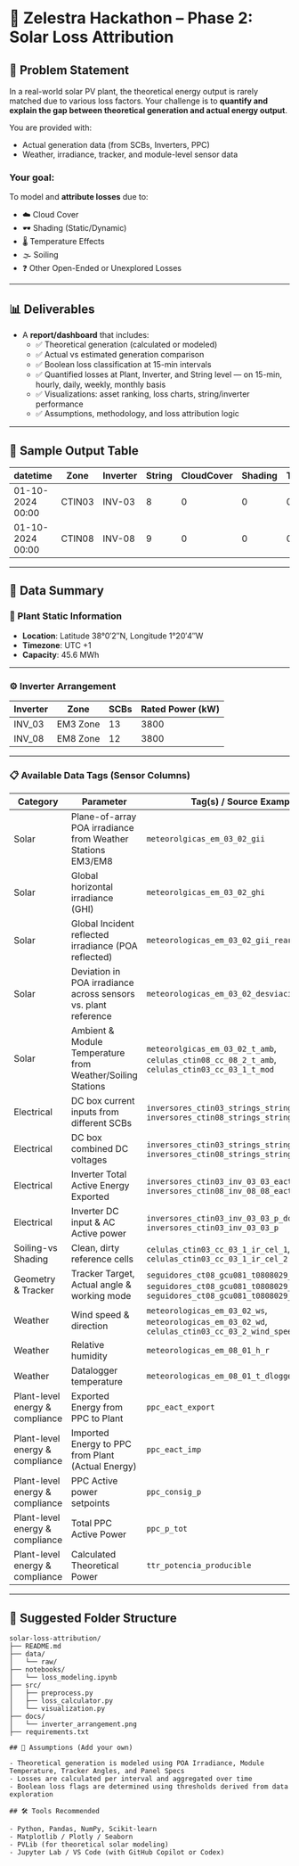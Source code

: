 # 🔆 Zelestra Hackathon – Phase 2: Solar Loss Attribution

## 📌 Problem Statement

In a real-world solar PV plant, the theoretical energy output is rarely matched due to various loss factors. Your challenge is to **quantify and explain the gap between theoretical generation and actual energy output**.

You are provided with:
- Actual generation data (from SCBs, Inverters, PPC)
- Weather, irradiance, tracker, and module-level sensor data

### Your goal:
To model and **attribute losses** due to:
- ☁️ Cloud Cover
- 🕶️ Shading (Static/Dynamic)
- 🌡️ Temperature Effects
- 🌫️ Soiling
- ❓ Other Open-Ended or Unexplored Losses

---

## 📊 Deliverables

- A **report/dashboard** that includes:
  - ✅ Theoretical generation (calculated or modeled)
  - ✅ Actual vs estimated generation comparison
  - ✅ Boolean loss classification at 15-min intervals
  - ✅ Quantified losses at Plant, Inverter, and String level — on 15-min, hourly, daily, weekly, monthly basis
  - ✅ Visualizations: asset ranking, loss charts, string/inverter performance
  - ✅ Assumptions, methodology, and loss attribution logic

---

## 🧾 Sample Output Table

| datetime       | Zone   | Inverter | String | CloudCover | Shading | TempEffect | Soiling | OtherLoss1 | ... |
|----------------|--------|----------|--------|------------|---------|-------------|---------|-------------|-----|
| 01-10-2024 00:00 | CTIN03 | INV-03   | 8      | 0          | 0       | 0           | 0       | 1           |     |
| 01-10-2024 00:00 | CTIN08 | INV-08   | 9      | 0          | 0       | 0           | 1       | 0           |     |

---

## 🧭 Data Summary

### 📍 Plant Static Information

- **Location**: Latitude 38°0′2″N, Longitude 1°20′4″W  
- **Timezone**: UTC +1  
- **Capacity**: 45.6 MWh  

---

### ⚙️ Inverter Arrangement

| Inverter | Zone     | SCBs | Rated Power (kW) |
|----------|----------|------|------------------|
| INV_03   | EM3 Zone | 13   | 3800             |
| INV_08   | EM8 Zone | 12   | 3800             |

---

### 📋 Available Data Tags (Sensor Columns)

| **Category**                  | **Parameter**                                                               | **Tag(s) / Source Examples**                                                                                                                                  | **Unit**     |
|------------------------------|------------------------------------------------------------------------------|---------------------------------------------------------------------------------------------------------------------------------------------------------------|--------------|
| Solar                        | Plane-of-array POA irradiance from Weather Stations EM3/EM8                 | `meteorolgicas_em_03_02_gii`                                                                                                                                  | W/m²         |
| Solar                        | Global horizontal irradiance (GHI)                                          | `meteorolgicas_em_03_02_ghi`                                                                                                                                  | W/m²         |
| Solar                        | Global Incident reflected irradiance (POA reflected)                        | `meteorologicas_em_03_02_gii_rear`                                                                                                                            | W/m²         |
| Solar                        | Deviation in POA irradiance across sensors vs. plant reference              | `meteorologicas_em_03_02_desviación_incidente`                                                                                                                | W/m²         |
| Solar                        | Ambient & Module Temperature from Weather/Soiling Stations                  | `meteorolgicas_em_03_02_t_amb`,<br>`celulas_ctin08_cc_08_2_t_amb`,<br>`celulas_ctin03_cc_03_1_t_mod`                                                          | °C           |
| Electrical                   | DC box current inputs from different SCBs                                   | `inversores_ctin03_strings_string8_pv_i*`,<br>`inversores_ctin08_strings_string9_pv_i*`                                                                      | A            |
| Electrical                   | DC box combined DC voltages                                                 | `inversores_ctin03_strings_string8_pv_v`,<br>`inversores_ctin08_strings_string9_pv_v`                                                                        | V            |
| Electrical                   | Inverter Total Active Energy Exported                                       | `inversores_ctin03_inv_03_03_eact_tot`,<br>`inversores_ctin08_inv_08_08_eact_tot`                                                                            | MW (15min)   |
| Electrical                   | Inverter DC input & AC Active power                                         | `inversores_ctin03_inv_03_03_p_dc`,<br>`inversores_ctin03_inv_03_03_p`                                                                                         | MW           |
| Soiling-vs Shading           | Clean, dirty reference cells                                                | `celulas_ctin03_cc_03_1_ir_cel_1`,<br>`celulas_ctin03_cc_03_1_ir_cel_2`                                                                                       | W/m²         |
| Geometry & Tracker           | Tracker Target, Actual angle & working mode                                | `seguidores_ct08_gcu081_t0808029_pos_obj`,<br>`seguidores_ct08_gcu081_t0808029_pos_ang`,<br>`seguidores_ct08_gcu081_t0808029_workingmode`                   | °            |
| Weather                      | Wind speed & direction                                                      | `meteorologicas_em_03_02_ws`,<br>`meteorologicas_em_03_02_wd`,<br>`celulas_ctin03_cc_03_2_wind_speed`                                                       | m/s, °       |
| Weather                      | Relative humidity                                                           | `meteorologicas_em_08_01_h_r`                                                                                                                                | %            |
| Weather                      | Datalogger temperature                                                      | `meteorologicas_em_08_01_t_dlogger`                                                                                                                           | °C           |
| Plant-level energy & compliance | Exported Energy from PPC to Plant                                        | `ppc_eact_export`                                                                                                                                             | MW (15min)   |
| Plant-level energy & compliance | Imported Energy to PPC from Plant (Actual Energy)                        | `ppc_eact_imp`                                                                                                                                                | MW (15min)   |
| Plant-level energy & compliance | PPC Active power setpoints                                               | `ppc_consig_p`                                                                                                                                                 | MW           |
| Plant-level energy & compliance | Total PPC Active Power                                                   | `ppc_p_tot`                                                                                                                                                    | MW           |
| Plant-level energy & compliance | Calculated Theoretical Power                                             | `ttr_potencia_producible`                                                                                                                                      | MW           |

---

## 🧠 Suggested Folder Structure

```text
solar-loss-attribution/
├── README.md
├── data/
│   └── raw/
├── notebooks/
│   └── loss_modeling.ipynb
├── src/
│   ├── preprocess.py
│   ├── loss_calculator.py
│   └── visualization.py
├── docs/
│   └── inverter_arrangement.png
├── requirements.txt

## 🧠 Assumptions (Add your own)

- Theoretical generation is modeled using POA Irradiance, Module Temperature, Tracker Angles, and Panel Specs  
- Losses are calculated per interval and aggregated over time  
- Boolean loss flags are determined using thresholds derived from data exploration

## 🛠️ Tools Recommended

- Python, Pandas, NumPy, Scikit-learn  
- Matplotlib / Plotly / Seaborn  
- PVLib (for theoretical solar modeling)  
- Jupyter Lab / VS Code (with GitHub Copilot or Codex)
